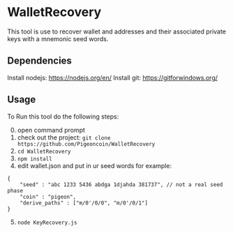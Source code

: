 

# WalletRecovery
This tool is use to recover wallet and addresses and their associated private keys with a mnemonic seed words.

## Dependencies
   Install nodejs: https://nodejs.org/en/
   Install git: https://gitforwindows.org/
## Usage

To Run this tool do the following steps:

0. open command prompt
1. check out the project: `git clone https://github.com/Pigeoncoin/WalletRecovery`
2. `cd WalletRecovery`
3. `npm install`
4. edit wallet.json and put in ur seed words for example: 

```
{
	"seed" : "abc 1233 5436 abdga 1djahda 381737", // not a real seed phase
	"coin" : "pigeon",
	"derive_paths" : ["m/0'/0/0", "m/0'/0/1"]
}
```
5. `node KeyRecovery.js`

